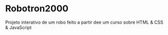 # Robotron2000
Projeto interativo de um robo feito a partir dee um curso sobre HTML &amp; CSS &amp; JavaScript
